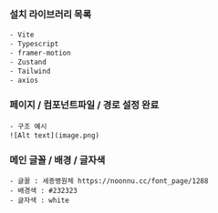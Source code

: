 ### 설치 라이브러리 목록
    - Vite
    - Typescript
    - framer-motion
    - Zustand
    - Tailwind
    - axios

### 페이지 / 컴포넌트파일 / 경로 설정 완료
    - 구조 예시
    ![Alt text](image.png)


### 메인 글꼴 / 배경 / 글자색
    - 글꼴 : 세종병원체 https://noonnu.cc/font_page/1288
    - 배경색 : #232323
    - 글자색 : white